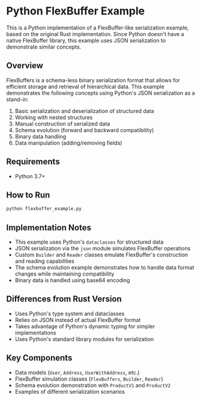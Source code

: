 # Python FlexBuffer Example

This is a Python implementation of a FlexBuffer-like serialization example, based on the original Rust implementation. Since Python doesn't have a native FlexBuffer library, this example uses JSON serialization to demonstrate similar concepts.

## Overview

FlexBuffers is a schema-less binary serialization format that allows for efficient storage and retrieval of hierarchical data. This example demonstrates the following concepts using Python's JSON serialization as a stand-in:

1. Basic serialization and deserialization of structured data
2. Working with nested structures
3. Manual construction of serialized data
4. Schema evolution (forward and backward compatibility)
5. Binary data handling
6. Data manipulation (adding/removing fields)

## Requirements

- Python 3.7+

## How to Run

```bash
python flexbuffer_example.py
```

## Implementation Notes

- This example uses Python's `dataclasses` for structured data
- JSON serialization via the `json` module simulates FlexBuffer operations
- Custom `Builder` and `Reader` classes emulate FlexBuffer's construction and reading capabilities
- The schema evolution example demonstrates how to handle data format changes while maintaining compatibility
- Binary data is handled using base64 encoding

## Differences from Rust Version

- Uses Python's type system and dataclasses
- Relies on JSON instead of actual FlexBuffer format
- Takes advantage of Python's dynamic typing for simpler implementations
- Uses Python's standard library modules for serialization

## Key Components

- Data models (`User`, `Address`, `UserWithAddress`, etc.)
- FlexBuffer simulation classes (`FlexBuffers`, `Builder`, `Reader`)
- Schema evolution demonstration with `ProductV1` and `ProductV2`
- Examples of different serialization scenarios 